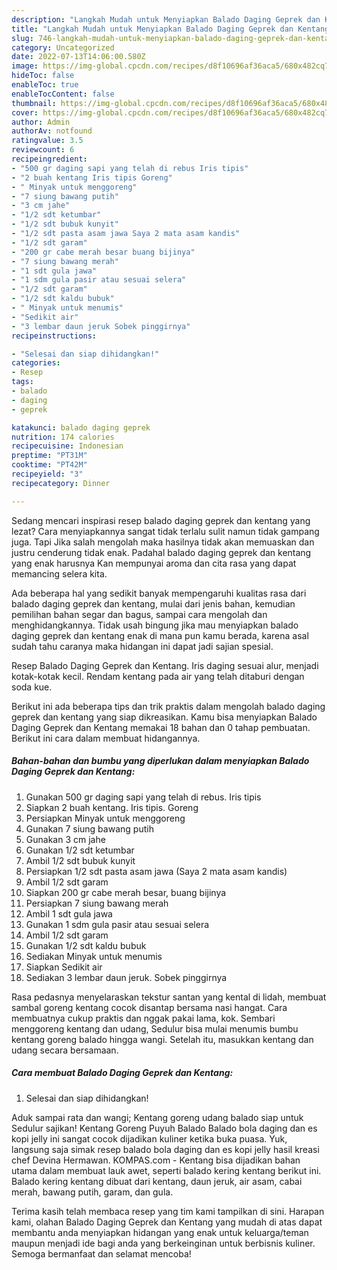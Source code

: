 ```yaml
---
description: "Langkah Mudah untuk Menyiapkan Balado Daging Geprek dan Kentang yang Bisa Manjain Lidah, Buat Buka Puasa}"
title: "Langkah Mudah untuk Menyiapkan Balado Daging Geprek dan Kentang yang Bisa Manjain Lidah, Buat Buka Puasa}"
slug: 746-langkah-mudah-untuk-menyiapkan-balado-daging-geprek-dan-kentang-yang-bisa-manjain-lidah-buat-buka-puasa
category: Uncategorized
date: 2022-07-13T14:06:00.580Z
image: https://img-global.cpcdn.com/recipes/d8f10696af36aca5/680x482cq70/balado-daging-geprek-dan-kentang-foto-resep-utama.jpg
hideToc: false
enableToc: true
enableTocContent: false
thumbnail: https://img-global.cpcdn.com/recipes/d8f10696af36aca5/680x482cq70/balado-daging-geprek-dan-kentang-foto-resep-utama.jpg
cover: https://img-global.cpcdn.com/recipes/d8f10696af36aca5/680x482cq70/balado-daging-geprek-dan-kentang-foto-resep-utama.jpg
author: Admin
authorAv: notfound
ratingvalue: 3.5
reviewcount: 6
recipeingredient:
- "500 gr daging sapi yang telah di rebus Iris tipis"
- "2 buah kentang Iris tipis Goreng"
- " Minyak untuk menggoreng"
- "7 siung bawang putih"
- "3 cm jahe"
- "1/2 sdt ketumbar"
- "1/2 sdt bubuk kunyit"
- "1/2 sdt pasta asam jawa Saya 2 mata asam kandis"
- "1/2 sdt garam"
- "200 gr cabe merah besar buang bijinya"
- "7 siung bawang merah"
- "1 sdt gula jawa"
- "1 sdm gula pasir atau sesuai selera"
- "1/2 sdt garam"
- "1/2 sdt kaldu bubuk"
- " Minyak untuk menumis"
- "Sedikit air"
- "3 lembar daun jeruk Sobek pinggirnya"
recipeinstructions:

- "Selesai dan siap dihidangkan!"
categories:
- Resep
tags:
- balado
- daging
- geprek

katakunci: balado daging geprek 
nutrition: 174 calories
recipecuisine: Indonesian
preptime: "PT31M"
cooktime: "PT42M"
recipeyield: "3"
recipecategory: Dinner

---
```



Sedang mencari inspirasi resep balado daging geprek dan kentang yang lezat? Cara menyiapkannya sangat tidak terlalu sulit namun tidak gampang juga. Tapi Jika salah mengolah maka hasilnya tidak akan memuaskan dan justru cenderung tidak enak. Padahal balado daging geprek dan kentang yang enak harusnya Kan mempunyai aroma dan cita rasa yang dapat memancing selera kita.


Ada beberapa hal yang sedikit banyak mempengaruhi kualitas rasa dari balado daging geprek dan kentang, mulai dari jenis bahan, kemudian pemilihan bahan segar dan bagus, sampai cara mengolah dan menghidangkannya. Tidak usah bingung jika mau menyiapkan balado daging geprek dan kentang enak di mana pun kamu berada, karena asal sudah tahu caranya maka hidangan ini dapat jadi sajian spesial.

Resep Balado Daging Geprek dan Kentang. Iris daging sesuai alur, menjadi kotak-kotak kecil. Rendam kentang pada air yang telah ditaburi dengan soda kue.


Berikut ini ada beberapa tips dan trik praktis dalam mengolah balado daging geprek dan kentang yang siap dikreasikan. Kamu bisa menyiapkan Balado Daging Geprek dan Kentang memakai 18 bahan dan 0 tahap pembuatan. Berikut ini cara dalam membuat hidangannya.

<!--inarticleads1-->

##### Bahan-bahan dan bumbu yang diperlukan dalam menyiapkan Balado Daging Geprek dan Kentang:

1. Gunakan 500 gr daging sapi yang telah di rebus. Iris tipis
1. Siapkan 2 buah kentang. Iris tipis. Goreng
1. Persiapkan  Minyak untuk menggoreng
1. Gunakan 7 siung bawang putih
1. Gunakan 3 cm jahe
1. Gunakan 1/2 sdt ketumbar
1. Ambil 1/2 sdt bubuk kunyit
1. Persiapkan 1/2 sdt pasta asam jawa (Saya 2 mata asam kandis)
1. Ambil 1/2 sdt garam
1. Siapkan 200 gr cabe merah besar, buang bijinya
1. Persiapkan 7 siung bawang merah
1. Ambil 1 sdt gula jawa
1. Gunakan 1 sdm gula pasir atau sesuai selera
1. Ambil 1/2 sdt garam
1. Gunakan 1/2 sdt kaldu bubuk
1. Sediakan  Minyak untuk menumis
1. Siapkan Sedikit air
1. Sediakan 3 lembar daun jeruk. Sobek pinggirnya


Rasa pedasnya menyelaraskan tekstur santan yang kental di lidah, membuat sambal goreng kentang cocok disantap bersama nasi hangat. Cara membuatnya cukup praktis dan nggak pakai lama, kok. Sembari menggoreng kentang dan udang, Sedulur bisa mulai menumis bumbu kentang goreng balado hingga wangi. Setelah itu, masukkan kentang dan udang secara bersamaan. 

<!--inarticleads2-->

##### Cara membuat Balado Daging Geprek dan Kentang:


1. Selesai dan siap dihidangkan!

Aduk sampai rata dan wangi; Kentang goreng udang balado siap untuk Sedulur sajikan! Kentang Goreng Puyuh Balado Balado bola daging dan es kopi jelly ini sangat cocok dijadikan kuliner ketika buka puasa. Yuk, langsung saja simak resep balado bola daging dan es kopi jelly hasil kreasi chef Devina Hermawan. KOMPAS.com - Kentang bisa dijadikan bahan utama dalam membuat lauk awet, seperti balado kering kentang berikut ini. Balado kering kentang dibuat dari kentang, daun jeruk, air asam, cabai merah, bawang putih, garam, dan gula. 

Terima kasih telah membaca resep yang tim kami tampilkan di sini. Harapan kami, olahan Balado Daging Geprek dan Kentang yang mudah di atas dapat membantu anda menyiapkan hidangan yang enak untuk keluarga/teman maupun menjadi ide bagi anda yang berkeinginan untuk berbisnis kuliner. Semoga bermanfaat dan selamat mencoba!
